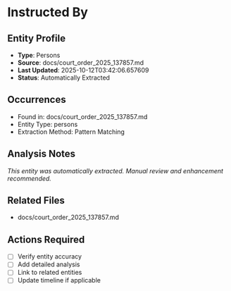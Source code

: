 # Instructed By

## Entity Profile
- **Type**: Persons
- **Source**: docs/court_order_2025_137857.md
- **Last Updated**: 2025-10-12T03:42:06.657609
- **Status**: Automatically Extracted

## Occurrences
- Found in: docs/court_order_2025_137857.md
- Entity Type: persons
- Extraction Method: Pattern Matching

## Analysis Notes
*This entity was automatically extracted. Manual review and enhancement recommended.*

## Related Files
- docs/court_order_2025_137857.md

## Actions Required
- [ ] Verify entity accuracy
- [ ] Add detailed analysis
- [ ] Link to related entities
- [ ] Update timeline if applicable
